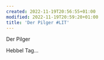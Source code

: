 ```yaml
---
created: 2022-11-19T20:56:55+01:00
modified: 2022-11-19T20:59:20+01:00
title: 'Der Pilger #LIT'
---
```


Der Pilger

Hebbel
Tag...
